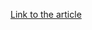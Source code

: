 [Link to the article](https://nccgroup.trust/uk/about-us/newsroom-and-events/blogs/2018/april/decoding-network-data-from-a-gh0st-rat-variant/)
